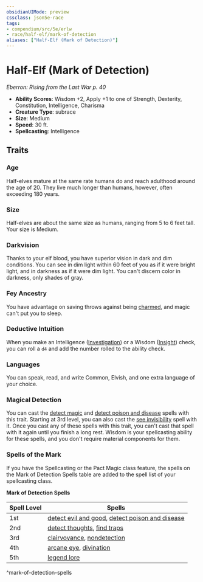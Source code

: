 ```yaml
---
obsidianUIMode: preview
cssclass: json5e-race
tags:
- compendium/src/5e/erlw
- race/half-elf/mark-of-detection
aliases: ["Half-Elf (Mark of Detection)"]
---
```


# Half-Elf (Mark of Detection)
*Eberron: Rising from the Last War p. 40*

- **Ability Scores**: Wisdom +2, Apply +1 to one of Strength, Dexterity, Constitution, Intelligence, Charisma
- **Creature Type**: subrace
- **Size**: Medium
- **Speed**: 30 ft.
- **Spellcasting**: Intelligence


## Traits

### Age

Half-elves mature at the same rate humans do and reach adulthood around the age of 20. They live much longer than humans, however, often exceeding 180 years.

### Size

Half-elves are about the same size as humans, ranging from 5 to 6 feet tall. Your size is Medium.

### Darkvision

Thanks to your elf blood, you have superior vision in dark and dim conditions. You can see in dim light within 60 feet of you as if it were bright light, and in darkness as if it were dim light. You can't discern color in darkness, only shades of gray.

### Fey Ancestry

You have advantage on saving throws against being [charmed](../../../Rules%20&%20Options/5e%20Rules/conditions.md##charmed), and magic can't put you to sleep.

### Deductive Intuition

When you make an Intelligence ([Investigation](../../../Rules%20&%20Options/5e%20Rules/skills.md##Investigation)) or a Wisdom ([Insight](../../../Rules%20&%20Options/5e%20Rules/skills.md##Insight)) check, you can roll a `d4` and add the number rolled to the ability check.

### Languages

You can speak, read, and write Common, Elvish, and one extra language of your choice.

### Magical Detection

You can cast the [detect magic](../../spells/detect-magic.md#) and [detect poison and disease](../../spells/detect-poison-and-disease.md#) spells with this trait. Starting at 3rd level, you can also cast the [see invisibility](../../spells/see-invisibility.md#) spell with it. Once you cast any of these spells with this trait, you can't cast that spell with it again until you finish a long rest. Wisdom is your spellcasting ability for these spells, and you don't require material components for them.

### Spells of the Mark

If you have the Spellcasting or the Pact Magic class feature, the spells on the Mark of Detection Spells table are added to the spell list of your spellcasting class.

**Mark of Detection Spells**

| Spell Level | Spells |
|-------------|--------|
| 1st | [detect evil and good](../../spells/detect-evil-and-good.md#), [detect poison and disease](../../spells/detect-poison-and-disease.md#.md#) |
| 2nd | [detect thoughts](../../spells/detect-thoughts.md#), [find traps](../../spells/find-traps.md#) |
| 3rd | [clairvoyance](../../spells/clairvoyance.md#), [nondetection](../../spells/nondetection.md#) |
| 4th | [arcane eye](../../spells/arcane-eye.md#), [divination](../../spells/divination.md#) |
| 5th | [legend lore](../../spells/legend-lore.md#) |
^mark-of-detection-spells